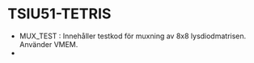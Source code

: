 # TSIU51-TETRIS
  - MUX_TEST : Innehåller testkod för muxning av 8x8 lysdiodmatrisen. Använder VMEM.
  - 
